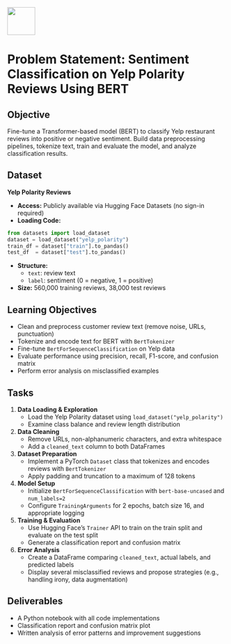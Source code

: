 <img src="https://r2cdn.perplexity.ai/pplx-full-logo-primary-dark%402x.png" style="height:64px;margin-right:32px"/>

# Problem Statement: Sentiment Classification on Yelp Polarity Reviews Using BERT

## Objective

Fine-tune a Transformer-based model (BERT) to classify Yelp restaurant reviews into positive or negative sentiment. Build data preprocessing pipelines, tokenize text, train and evaluate the model, and analyze classification results.

## Dataset

**Yelp Polarity Reviews**

- **Access:** Publicly available via Hugging Face Datasets (no sign-in required)
- **Loading Code:**

```python
from datasets import load_dataset
dataset = load_dataset("yelp_polarity")
train_df = dataset["train"].to_pandas()
test_df  = dataset["test"].to_pandas()
```

- **Structure:**
    - `text`: review text
    - `label`: sentiment (0 = negative, 1 = positive)
- **Size:** 560,000 training reviews, 38,000 test reviews


## Learning Objectives

- Clean and preprocess customer review text (remove noise, URLs, punctuation)
- Tokenize and encode text for BERT with `BertTokenizer`
- Fine-tune `BertForSequenceClassification` on Yelp data
- Evaluate performance using precision, recall, F1-score, and confusion matrix
- Perform error analysis on misclassified examples


## Tasks

1. **Data Loading \& Exploration**
    - Load the Yelp Polarity dataset using `load_dataset("yelp_polarity")`
    - Examine class balance and review length distribution
2. **Data Cleaning**
    - Remove URLs, non-alphanumeric characters, and extra whitespace
    - Add a `cleaned_text` column to both DataFrames
3. **Dataset Preparation**
    - Implement a PyTorch `Dataset` class that tokenizes and encodes reviews with `BertTokenizer`
    - Apply padding and truncation to a maximum of 128 tokens
4. **Model Setup**
    - Initialize `BertForSequenceClassification` with `bert-base-uncased` and `num_labels=2`
    - Configure `TrainingArguments` for 2 epochs, batch size 16, and appropriate logging
5. **Training \& Evaluation**
    - Use Hugging Face’s `Trainer` API to train on the train split and evaluate on the test split
    - Generate a classification report and confusion matrix
6. **Error Analysis**
    - Create a DataFrame comparing `cleaned_text`, actual labels, and predicted labels
    - Display several misclassified reviews and propose strategies (e.g., handling irony, data augmentation)

## Deliverables

- A Python notebook with all code implementations
- Classification report and confusion matrix plot
- Written analysis of error patterns and improvement suggestions

